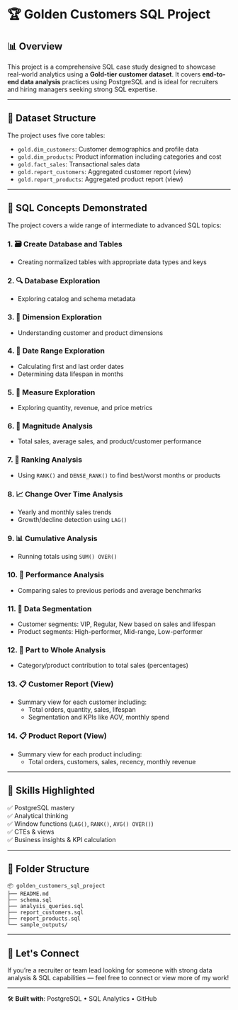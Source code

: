 
# 🏆 Golden Customers SQL Project

## 📊 Overview

This project is a comprehensive SQL case study designed to showcase real-world analytics using a **Gold-tier customer dataset**. It covers **end-to-end data analysis** practices using PostgreSQL and is ideal for recruiters and hiring managers seeking strong SQL expertise.

---

## 🧱 Dataset Structure

The project uses five core tables:

- `gold.dim_customers`: Customer demographics and profile data
- `gold.dim_products`: Product information including categories and cost
- `gold.fact_sales`: Transactional sales data
- `gold.report_customers`: Aggregated customer report (view)
- `gold.report_products`: Aggregated product report (view)

---

## 🧠 SQL Concepts Demonstrated

The project covers a wide range of intermediate to advanced SQL topics:

### 1. 🗃️ Create Database and Tables
- Creating normalized tables with appropriate data types and keys

### 2. 🔍 Database Exploration
- Exploring catalog and schema metadata

### 3. 🧑 Dimension Exploration
- Understanding customer and product dimensions

### 4. 📅 Date Range Exploration
- Calculating first and last order dates
- Determining data lifespan in months

### 5. 📏 Measure Exploration
- Exploring quantity, revenue, and price metrics

### 6. 🔢 Magnitude Analysis
- Total sales, average sales, and product/customer performance

### 7. 🥇 Ranking Analysis
- Using `RANK()` and `DENSE_RANK()` to find best/worst months or products

### 8. 📈 Change Over Time Analysis
- Yearly and monthly sales trends
- Growth/decline detection using `LAG()`

### 9. 📊 Cumulative Analysis
- Running totals using `SUM() OVER()`

### 10. 🚦 Performance Analysis
- Comparing sales to previous periods and average benchmarks

### 11. 🧩 Data Segmentation
- Customer segments: VIP, Regular, New based on sales and lifespan
- Product segments: High-performer, Mid-range, Low-performer

### 12. 🧮 Part to Whole Analysis
- Category/product contribution to total sales (percentages)

### 13. 📋 Customer Report (View)
- Summary view for each customer including:
  - Total orders, quantity, sales, lifespan
  - Segmentation and KPIs like AOV, monthly spend

### 14. 📋 Product Report (View)
- Summary view for each product including:
  - Total orders, customers, sales, recency, monthly revenue

---

## 🚀 Skills Highlighted

✅ PostgreSQL mastery  
✅ Analytical thinking  
✅ Window functions (`LAG()`, `RANK()`, `AVG() OVER()`)  
✅ CTEs & views  
✅ Business insights & KPI calculation

---

## 📁 Folder Structure

```
📦 golden_customers_sql_project
├── README.md
├── schema.sql
├── analysis_queries.sql
├── report_customers.sql
├── report_products.sql
└── sample_outputs/
```

---

## 🤝 Let's Connect

If you’re a recruiter or team lead looking for someone with strong data analysis & SQL capabilities — feel free to connect or view more of my work!

---

🛠️ **Built with**: PostgreSQL • SQL Analytics • GitHub
